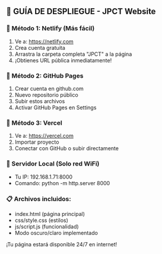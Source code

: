 ## 🚀 GUÍA DE DESPLIEGUE - JPCT Website

### 📁 Método 1: Netlify (Más fácil)
1. Ve a: https://netlify.com
2. Crea cuenta gratuita
3. Arrastra la carpeta completa "JPCT" a la página
4. ¡Obtienes URL pública inmediatamente!

### 📂 Método 2: GitHub Pages
1. Crear cuenta en github.com
2. Nuevo repositorio público
3. Subir estos archivos
4. Activar GitHub Pages en Settings

### 🔗 Método 3: Vercel
1. Ve a: https://vercel.com
2. Importar proyecto
3. Conectar con GitHub o subir directamente

### 📱 Servidor Local (Solo red WiFi)
- Tu IP: 192.168.1.71:8000
- Comando: python -m http.server 8000

### 📋 Archivos incluidos:
- index.html (página principal)
- css/style.css (estilos)
- js/script.js (funcionalidad)
- Modo oscuro/claro implementado

¡Tu página estará disponible 24/7 en internet!